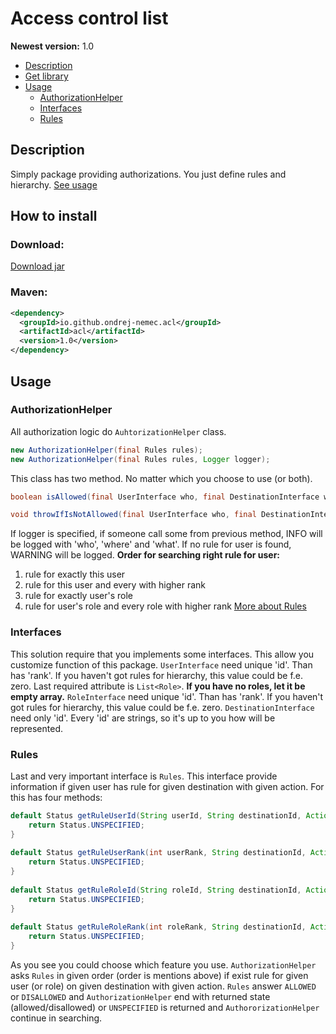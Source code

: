# Access control list
**Newest version:** 1.0

* [Description](#description)
* [Get library](#how-to-install)
* [Usage](#usage)
	 * [AuthorizationHelper](#authorizationhelper)
	 * [Interfaces](#interfaces)
	 * [Rules](#rules)

## Description
Simply package providing authorizations. You just define rules and hierarchy. [See usage](#usage)
## How to install
### Download:

<a href="https://ondrej-nemec.github.io/download/acl-1.0.jar" target=_blank>Download jar</a>
### Maven:

```xml
<dependency>
  <groupId>io.github.ondrej-nemec.acl</groupId>
  <artifactId>acl</artifactId>
  <version>1.0</version>
</dependency>
```

## Usage
### AuthorizationHelper
All authorization logic do `AuhtorizationHelper` class.
```java
new AuthorizationHelper(final Rules rules);
new AuthorizationHelper(final Rules rules, Logger logger);
```
This class has two method. No matter which you choose to use (or both).
```java
boolean isAllowed(final UserInterface who, final DestinationInterface where, final Action what);

void throwIfIsNotAllowed(final UserInterface who, final DestinationInterface where, final Action what) throws AccessDeniedException;
```
If logger is specified, if someone call some from previous method, INFO will be logged with 'who', 'where' and 'what'. If no rule for user is found, WARNING will be logged.
**Order for searching right rule for user:**
1. rule for exactly this user
2. rule for this user and every with higher rank
3. rule for exactly user's role
4. rule for user's role and every role with higher rank
[More about Rules](#rules)

### Interfaces
This solution require that you implements some interfaces. This allow you customize function of this package.
`UserInterface` need unique 'id'. Than has 'rank'. If you haven't got rules for hierarchy, this value could be f.e. zero. Last required attribute is `List<Role>`. **If you have no roles, let it be empty array.**
`RoleInterface` need unique 'id'. Than has 'rank'. If you haven't got rules for hierarchy, this value could be f.e. zero.
`DestinationInterface` need only 'id'.
Every 'id' are strings, so it's up to you how will be represented.

### Rules
Last and very important interface is `Rules`. This interface provide information if given user has rule for given destination with given action. For this has four methods:
```java
default Status getRuleUserId(String userId, String destinationId, Action action) {
	return Status.UNSPECIFIED;
}
	
default Status getRuleUserRank(int userRank, String destinationId, Action action) {
	return Status.UNSPECIFIED;
}
	
default Status getRuleRoleId(String roleId, String destinationId, Action action) {
	return Status.UNSPECIFIED;
}
	
default Status getRuleRoleRank(int roleRank, String destinationId, Action action) {
	return Status.UNSPECIFIED;
}
```
As you see you could choose which feature you use. `AuthorizationHelper` asks `Rules` in given order (order is mentions above) if exist rule for given user (or role) on given destination with given action. `Rules` answer `ALLOWED` or `DISALLOWED` and `AuthorizationHelper` end with returned state (allowed/disallowed) or `UNSPECIFIED` is returned and `AuthororizationHelper` continue in searching.